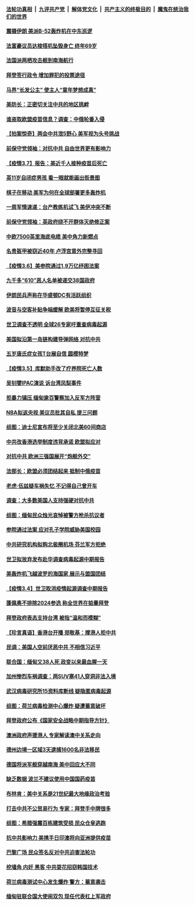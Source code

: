 

####  [法轮功真相](../../../../basic/blob/master/README.md?t=03080731) &nbsp;|&nbsp; [九评共产党](../../../../9ping.md/blob/master/README.md?t=03080731) &nbsp;|&nbsp; [解体党文化](../../../../jtdwh.md/blob/master/README.md?t=03080731)  &nbsp;|&nbsp; [共产主义的终极目的](../../../../gczydzjmd.md/blob/master/README.md?t=03080731) &nbsp;|&nbsp; [魔鬼在统治我们的世界](../../../../mgztzwmdsj.md/blob/master/README.md?t=03080731) 

#### [震摄伊朗 美派B-52轰炸机在中东巡逻](../pages/nsc418/n12795753.md?t=03080731) 

#### [法富豪议员达梭搭机坠毁身亡 终年69岁](../pages/nsc418/n12795729.md?t=03080731) 

#### [法国派两栖攻击舰到南海航行](../pages/nsc418/n12795642.md?t=03080731) 

#### [拜登签行政令 增加罪犯的投票途径](../pages/nsc418/n12795425.md?t=03080731) 

#### [马界“长发公主” 使主人“童年梦想成真”](../pages/nsc418/n12795215.md?t=03080731) 

#### [美防长：正密切关注中共的地区挑衅](../pages/nsc418/n12795360.md?t=03080731) 

#### [谁盗取欧盟疫苗信息？调查：中俄轮番入侵](../pages/nsc418/n12795175.md?t=03080731) 

#### [【拍案惊奇】两会中共泄5野心 美军视为头号挑战](../pages/nsc418/n12794657.md?t=03080731) 

#### [前保守党领袖：对抗中共 自由世界更有影响力](../pages/nsc418/n12795243.md?t=03080731) 

#### [【疫情3.7】报告：美近千人接种疫苗后死亡](../pages/nsc418/n12794897.md?t=03080731) 

#### [英11岁自闭症男孩 看一眼就能画出街景图](../pages/nsc418/n12794719.md?t=03080731) 

#### [棋子在移动 美军为何在全球部署更多轰炸机](../pages/nsc418/n12783485.md?t=03080731) 

#### [一周军情速递：台产教练机试飞 美伊冲突不断](../pages/nsc418/n12794303.md?t=03080731) 

#### [前保守党领袖：英政府绕不开群体灭绝修正案](../pages/nsc418/n12794077.md?t=03080731) 

#### [中欧7500英里海底电缆 美中角力新燃点](../pages/nsc418/n12794020.md?t=03080731) 

#### [名贵盔甲被窃近40年 卢浮宫意外完整寻回](../pages/nsc418/n12793656.md?t=03080731) 

#### [【疫情3.6】美参院通过1.9万亿纾困法案](../pages/nsc418/n12793634.md?t=03080731) 

#### [九千多“610”恶人名单被递交38国政府](../pages/nsc418/n12793222.md?t=03080731) 

#### [伊朗民兵声称在华盛顿DC有活跃组织](../pages/nsc418/n12793523.md?t=03080731) 

#### [波音与空客补贴争端缓解 欧美将暂停互征关税](../pages/nsc418/n12792676.md?t=03080731) 

#### [世卫调查不透明 全球26专家吁重查病毒起源](../pages/nsc418/n12792057.md?t=03080731) 

#### [美国拟沿第一岛链构建导弹网络 对抗中共](../pages/nsc418/n12792427.md?t=03080731) 

#### [五岁唐氏症女孩T台展自信 圆模特梦](../pages/nsc418/n12791949.md?t=03080731) 

#### [【疫情3.5】库默助手改了疗养院死亡人数](../pages/nsc418/n12791419.md?t=03080731) 

#### [吴钊燮IPAC演说 诉台湾凤梨事件](../pages/nsc418/n12791966.md?t=03080731) 

#### [拒暴力镇压 缅甸逾百警察加入反军方阵营](../pages/nsc418/n12792204.md?t=03080731) 

#### [NBA拟返央视 美议员批其自私 提三问题](../pages/nsc418/n12792201.md?t=03080731) 

#### [组图：迪士尼宣布将至少关闭北美60间商店](../pages/nsc418/n12791443.md?t=03080731) 

#### [中共改香港选举制度违背承诺 欧盟拟应对](../pages/nsc418/n12792030.md?t=03080731) 

#### [对抗中共 欧洲三强国展开“炮舰外交”](../pages/nsc418/n12792046.md?t=03080731) 

#### [法部长：欧盟必须团结起来 抵制中俄疫​​苗](../pages/nsc418/n12791922.md?t=03080731) 

#### [老虎·伍兹疑车祸失忆 不记得自己曾开车](../pages/nsc418/n12791160.md?t=03080731) 

#### [调查：大多数美国人支持强硬对抗中共](../pages/nsc418/n12791171.md?t=03080731) 

#### [组图：缅甸民众烛光哀悼被警方枪杀抗议者](../pages/nsc418/n12790841.md?t=03080731) 

#### [参院通过法案 应对孔子学院威胁美国校园](../pages/nsc418/n12790762.md?t=03080731) 

#### [中共研究机构拟购北极圈机场 芬兰军方拒绝](../pages/nsc418/n12790646.md?t=03080731) 

#### [世卫拟放弃发布赴华调查病毒起源中期报告](../pages/nsc418/n12790294.md?t=03080731) 

#### [美轰炸机飞越波罗的海国家 展示与盟国团结](../pages/nsc418/n12790211.md?t=03080731) 

#### [【疫情3.4】世卫取消疫情起源调查中期报告](../pages/nsc418/n12788851.md?t=03080731) 

#### [蓬佩奥不排除2024参选 称全世界在掂量拜登](../pages/nsc418/n12789969.md?t=03080731) 

#### [拜登政府表态支持台湾 被指“温和而模糊”](../pages/nsc418/n12789646.md?t=03080731) 

#### [【珍言真语】香港台开播 郑敬基：撑港人拒中共](../pages/nsc418/n12789099.md?t=03080731) 

#### [民调：美国人空前厌恶中共 不相信习近平](../pages/nsc418/n12789879.md?t=03080731) 

#### [联合国：缅甸又38人死 政变以来最血腥一天](../pages/nsc418/n12789803.md?t=03080731) 

#### [加州惨烈车祸调查：两SUV塞41人穿洞非法入境](../pages/nsc418/n12789624.md?t=03080731) 

#### [武汉病毒研究所15资料库断线 疑隐匿病毒起源](../pages/nsc418/n12789287.md?t=03080731) 

#### [组图：荷兰病毒检测中心爆炸 疑遭蓄意破坏](../pages/nsc418/n12788958.md?t=03080731) 

#### [拜登政府公布《国家安全战略中期指导方针》](../pages/nsc418/n12788926.md?t=03080731) 

#### [澳洲政府声援港人 专家解读澳中关系走向](../pages/nsc418/n12788681.md?t=03080731) 

#### [德州边境一区域3天逮捕1600名非法移民](../pages/nsc418/n12788228.md?t=03080731) 

#### [德国将派军舰穿越南海 美中回应大不同](../pages/nsc418/n12788156.md?t=03080731) 

#### [缺乏数据 波兰不建议使用中国国药疫苗](../pages/nsc418/n12787814.md?t=03080731) 

#### [布林肯：美中关系是21世纪最大地缘政治考验](../pages/nsc418/n12787785.md?t=03080731) 

#### [打击中共不公贸易行为 专家：拜登手中牌很多](../pages/nsc418/n12787501.md?t=03080731) 

#### [组图：希腊强震百栋建筑受损 民众仓皇逃跑](../pages/nsc418/n12787534.md?t=03080731) 

#### [抗中共影响力 美携手日印澳将向亚洲提供疫苗](../pages/nsc418/n12787544.md?t=03080731) 

#### [巴黎广场 民众签名反对中共迫害法轮功](../pages/nsc418/n12786882.md?t=03080731) 

#### [挖墙角 内奸 黑客 中共耍花招窃韩国技术](../pages/nsc418/n12787400.md?t=03080731) 

#### [荷兰病毒测试中心发生爆炸 警方：蓄意袭击](../pages/nsc418/n12787297.md?t=03080731) 

#### [缅甸驻联合国大使闹双包 现任代表杠上军政府](../pages/nsc418/n12787282.md?t=03080731) 

